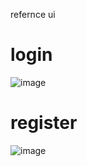 refernce ui 
# login
![image](https://github.com/alicehack2020/social-media-frontend/assets/86043310/44fa0569-5734-4dc8-9fd2-210d583c747b)

# register
![image](https://github.com/alicehack2020/social-media-frontend/assets/86043310/e0316442-f768-44e7-b006-31f23c2b5247)


